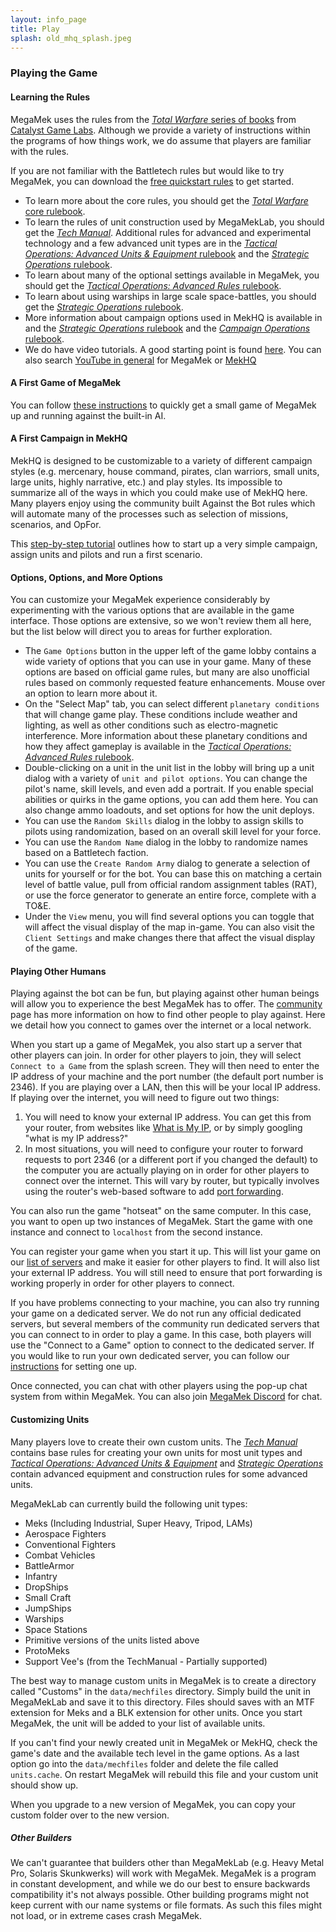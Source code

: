 ```yaml
---
layout: info_page
title: Play
splash: old_mhq_splash.jpeg
---
```


### Playing the Game

#### Learning the Rules

MegaMek uses the rules from the
[*Total Warfare* series of books](https://bg.battletech.com/books/core_rulebooks/)
from [Catalyst Game Labs](https://www.catalystgamelabs.com/).
Although we provide a variety of instructions within the programs of how
things work, we do assume that players are familiar with the rules.

If you are not familiar with the Battletech rules but would like to try
MegaMek, you can download the
[free quickstart rules](http://bg.battletech.com/wp-content/uploads/2011/10/BattleTechQuick-Start-Rules.pdf?x64300)
to get started.

- To learn more about the core rules, you should get the [*Total Warfare* core rulebook](https://store.catalystgamelabs.com/products/battletech-total-warfare-pdf).
- To learn the rules of unit construction used by MegaMekLab, you should get the [*Tech Manual*](https://store.catalystgamelabs.com/products/battletech-techmanual-book-pdf?variant=16148462534690). Additional rules for advanced and experimental technology and a few advanced unit types are in the [*Tactical Operations: Advanced Units &amp; Equipment* rulebook](https://store.catalystgamelabs.com/products/battletech-tactical-operations-advanced-units-equipement?variant=32091258191906) and the [*Strategic Operations* rulebook](https://store.catalystgamelabs.com/products/battletech-strategic-operations?variant=28800101970).
- To learn about many of the optional settings available in MegaMek, you should get the [*Tactical Operations: Advanced Rules* rulebook](https://store.catalystgamelabs.com/products/battletech-tactical-operations-advanced-rules?variant=32091242463266).
- To learn about using warships in large scale space-battles, you should get the [*Strategic Operations* rulebook](https://store.catalystgamelabs.com/products/battletech-strategic-operations?variant=28800101970).
- More information about campaign options used in MekHQ is available in and the [*Strategic Operations* rulebook](https://store.catalystgamelabs.com/products/battletech-strategic-operations?variant=28800101970) and the [*Campaign Operations* rulebook](https://store.catalystgamelabs.com/products/battletech-campaign-operations-pdf?variant=28800076626).
- We do have video tutorials. A good starting point is found [here](https://bg.battletech.com/forums/megamek-games/video-tutorials-for-megamek/). You can also search [YouTube in general](https://www.youtube.com/results?search_query=megamek+tutorial) for MegaMek or [MekHQ](https://www.youtube.com/results?search_query=mekhq+tutorial&sp=CAI%253D)

#### A First Game of MegaMek

You can follow [these instructions](/wiki/first_game_mm.html) to quickly get a
small game of MegaMek up and running against the built-in AI.

#### A First Campaign in MekHQ

MekHQ is designed to be customizable to a variety of different campaign styles
(e.g. mercenary, house command, pirates, clan warriors, small units, large
units, highly narrative, etc.) and play styles. Its impossible to summarize all
of the ways in which you could make use of MekHQ here. Many players enjoy using
the community built Against the Bot rules which will automate many of the
processes such as selection of missions, scenarios, and OpFor.

This [step-by-step tutorial](/wiki/first_campaign_mhq.html) outlines how to
start up a very simple campaign, assign units and pilots and run a first scenario.

#### Options, Options, and More Options

You can customize your MegaMek experience considerably by experimenting with
the various options that are available in the game interface. Those options
are extensive, so we won't review them all here, but the list below will direct
you to areas for further exploration.

- The `Game Options` button in the upper left of the game lobby contains a wide variety of options that you can use in your game. Many of these options are based on official game rules, but many are also unofficial rules based on commonly requested feature enhancements. Mouse over an option to learn more about it.
- On the "Select Map" tab, you can select different `planetary conditions` that will change game play. These conditions include weather and lighting, as well as other conditions such as electro-magnetic interference. More information about these planetary conditions and how they affect gameplay is available in the [*Tactical Operations: Advanced Rules* rulebook](https://store.catalystgamelabs.com/products/battletech-tactical-operations-advanced-rules?variant=32091242463266).
- Double-clicking on a unit in the unit list in the lobby will bring up a unit dialog with a variety of `unit and pilot options`. You can change the pilot's name, skill levels, and even add a portrait. If you enable special abilities or quirks in the game options, you can add them here. You can also change ammo loadouts, and set options for how the unit deploys.
- You can use the `Random Skills` dialog in the lobby to assign skills to pilots using randomization, based on an overall skill level for your force.
- You can use the `Random Name` dialog in the lobby to randomize names based on a Battletech faction.
- You can use the `Create Random Army` dialog to generate a selection of units for yourself or for the bot. You can base this on matching a certain level of battle value, pull from official random assignment tables (RAT), or use the force generator to generate an entire force, complete with a TO&E.
- Under the `View` menu, you will find several options you can toggle that will affect the visual display of the map in-game. You can also visit the `Client Settings` and make changes there that affect the visual display of the game.

#### Playing Other Humans

Playing against the bot can be fun, but playing against other human beings will allow you to experience the best MegaMek has to offer. The [community](/community.html) page has more information on how to find other people to play against. Here we detail how you connect to games over the internet or a local network.

When you start up a game of MegaMek, you also start up a server that other players can join. In order for other players to join, they will select `Connect to a Game` from the splash screen. They will then need to enter the IP address of your machine and the port number (the default port number is 2346). If you are playing over a LAN, then this will be your local IP address. If playing over the internet, you will need to figure out two things:

1. You will need to know your external IP address. You can get this from your router, from websites like [What is My IP](https://www.whatismyip.com/), or by simply googling "what is my IP address?"
2. In most situations, you will need to configure your router to forward requests to port 2346 (or a different port if you changed the default) to the computer you are actually playing on in order for other players to connect over the internet. This will vary by router, but typically involves using the router's web-based software to add [port forwarding](https://portforward.com/).

You can also run the game "hotseat" on the same computer. In this case, you want to open up two instances of MegaMek. Start the game with one instance and connect to `localhost` from the second instance.

You can register your game when you start it up. This will list your game on our [list of servers](/servers.html) and make it easier for other players to find. It will also list your external IP address. You will still need to ensure that port forwarding is working properly in order for other players to connect.

If you have problems connecting to your machine, you can also try running your game on a dedicated server. We do not run any official dedicated servers, but several members of the community run dedicated servers that you can connect to in order to play a game. In this case, both players will use the "Connect to a Game" option to connect to the dedicated server. If you would like to run your own dedicated server, you can follow our [instructions](/wiki/ded_servers.html) for setting one up.

Once connected, you can chat with other players using the pop-up chat system from within MegaMek. You can also join [MegaMek Discord](https://discord.gg/u2vJ5U2QpD) for chat.

#### Customizing Units

Many players love to create their own custom units. The
[*Tech Manual*](https://store.catalystgamelabs.com/products/battletech-techmanual-book-pdf?variant=16148462534690)
contains base rules for creating your own units for most unit types and
[*Tactical Operations: Advanced Units &amp; Equipment*](https://store.catalystgamelabs.com/products/battletech-tactical-operations-advanced-units-equipement?variant=32091258191906)
and [*Strategic Operations*](https://store.catalystgamelabs.com/products/battletech-strategic-operations?variant=28800101970)
contain advanced equipment and construction rules for some advanced units.

MegaMekLab can currently build the following unit types:

* Meks (Including Industrial, Super Heavy, Tripod, LAMs)
* Aerospace Fighters
* Conventional Fighters
* Combat Vehicles
* BattleArmor
* Infantry
* DropShips
* Small Craft
* JumpShips
* Warships
* Space Stations
* Primitive versions of the units listed above
* ProtoMeks
* Support Vee's (from the TechManual - Partially supported)

The best way to manage custom units in MegaMek is to create a directory
called "Customs" in the `data/mechfiles` directory. Simply build the unit
in MegaMekLab and save it to this directory. Files should saves with an MTF
extension for Meks and a BLK extension for other units. Once you start MegaMek,
the unit will be added to your list of available units.

If you can't find your newly created unit in MegaMek or MekHQ, check the game's
date and the available tech level in the game options. As a last option go into
the `data/mechfiles` folder and delete the file called `units.cache`. On restart
MegaMek will rebuild this file and your custom unit should show up.

When you upgrade to a new version of MegaMek, you can copy your custom folder
over to the new version.

##### Other Builders

We can't guarantee that builders other than MegaMekLab (e.g. Heavy Metal Pro,
Solaris Skunkwerks) will work with MegaMek. MegaMek is a program in constant
development, and while we do our best to ensure backwards compatibility it's not
always possible. Other building programs might not keep current with our name
systems or file formats. As such this files might not load, or in extreme cases
crash MegaMek.
